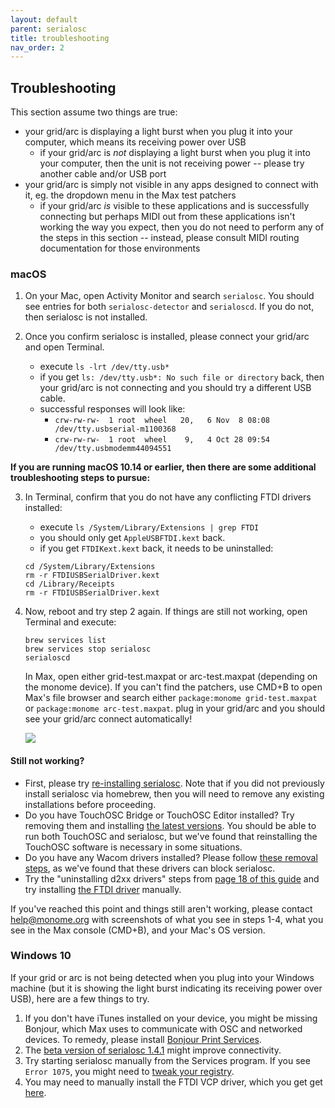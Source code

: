```yaml
---
layout: default
parent: serialosc
title: troubleshooting
nav_order: 2
---
```


## Troubleshooting

This section assume two things are true:

- your grid/arc is displaying a light burst when you plug it into your computer, which means its receiving power over USB
	- if your grid/arc is *not* displaying a light burst when you plug it into your computer, then the unit is not receiving power -- please try another cable and/or USB port
- your grid/arc is simply not visible in any apps designed to connect with it, eg. the dropdown menu in the Max test patchers
	- if your grid/arc *is* visible to these applications and is successfully connecting but perhaps MIDI out from these applications isn't working the way you expect, then you do not need to perform any of the steps in this section -- instead, please consult MIDI routing documentation for those environments

### macOS

1. On your Mac, open Activity Monitor and search `serialosc`. You should see entries for both `serialosc-detector` and `serialoscd`. If you do not, then serialosc is not installed.

2. Once you confirm serialosc is installed, please connect your grid/arc and open Terminal.  
    - execute `ls -lrt /dev/tty.usb*`  
    - if you get `ls: /dev/tty.usb*: No such file or directory` back, then your grid/arc is not connecting and you should try a different USB cable.
    - successful responses will look like:
      - `crw-rw-rw-  1 root  wheel   20,   6 Nov  8 08:08 /dev/tty.usbserial-m1100368`  
      - `crw-rw-rw-  1 root  wheel    9,   4 Oct 28 09:54 /dev/tty.usbmodemm44094551`

 **If you are running macOS 10.14 or earlier, then there are some additional troubleshooting steps to pursue:**

3. In Terminal, confirm that you do not have any conflicting FTDI drivers installed:
    - execute `ls /System/Library/Extensions | grep FTDI`
    - you should only get `AppleUSBFTDI.kext` back.
    - if you get `FTDIKext.kext` back, it needs to be uninstalled:

	```
	cd /System/Library/Extensions
	rm -r FTDIUSBSerialDriver.kext
	cd /Library/Receipts
	rm -r FTDIUSBSerialDriver.kext
	```

4. Now, reboot and try step 2 again. If things are still not working, open Terminal and execute:

	```
	brew services list
	brew services stop serialosc
	serialoscd
	```
	
	In Max, open either grid-test.maxpat or arc-test.maxpat (depending on the monome device). If you can't find the patchers, use CMD+B to open Max's file browser and search either `package:monome grid-test.maxpat` or `package:monome arc-test.maxpat`. plug in your grid/arc and you should see your grid/arc connect automatically!

	![](images/arc-test-connect.png)

#### Still not working?

- First, please try [re-installing serialosc](setup). Note that if you did not previously install serialosc via homebrew, then you will need to remove any existing installations before proceeding.
- Do you have TouchOSC Bridge or TouchOSC Editor installed? Try removing them and installing [the latest versions](https://hexler.net/products/touchosc). You should be able to run both TouchOSC and serialosc, but we've found that reinstalling the TouchOSC software is necessary in some situations.
- Do you have any Wacom drivers installed? Please follow [these removal steps](https://www.wacom.com/en-in/support?guideTitle=How-do-I-uninstall-(manually)-and-re-install-the-Wacom-driver-on-Mac-OS-for-a-Pen-Tablet%2C-Pen-Display%2C-or-Pen-Computer%3F&guideId=002-235), as we've found that these drivers can block serialosc.
- Try the "uninstalling d2xx drivers" steps from [page 18 of this guide](https://www.ftdichip.com/Support/Documents/AppNotes/AN_134_FTDI_Drivers_Installation_Guide_for_MAC_OSX.pdf) and try installing [the FTDI driver](https://ftdichip.com/drivers/vcp-drivers/) manually.

If you've reached this point and things still aren't working, please contact [help@monome.org](mailto:help@monome.org) with screenshots of what you see in steps 1-4, what you see in the Max console (CMD+B), and your Mac's OS version.

### Windows 10

If your grid or arc is not being detected when you plug into your Windows machine (but it is showing the light burst indicating its receiving power over USB), here are a few things to try.

1. If you don't have iTunes installed on your device, you might be missing Bonjour, which Max uses to communicate with OSC and networked devices. To remedy, please install [Bonjour Print Services](http://support.apple.com/kb/DL999).
2. The [beta version of serialosc 1.4.1](https://llllllll.co/t/arc2-and-128-connectivity-issues-on-windows/4738/17) might improve connectivity.
3. Try starting serialosc manually from the Services program. If you see `Error 1075`, you might need to [tweak your registry](https://llllllll.co/t/trouble-setting-up-monome/7001/5).
4. You may need to manually install the FTDI VCP driver, which you get get [here](https://ftdichip.com/drivers/vcp-drivers/).
